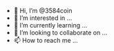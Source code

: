 - 👋 Hi, I’m @3584coin
- 👀 I’m interested in ...
- 🌱 I’m currently learning ...
- 💞️ I’m looking to collaborate on ...
- 📫 How to reach me ...

<!---
3584coin/3584coin is a ✨ special ✨ repository because its `README.md` (this file) appears on your GitHub profile.
You can click the Preview link to take a look at your changes.
--->
